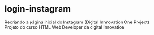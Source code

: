 # login-instagram
Recriando a página inicial do Instagram (Digital Innnovation One Project)
Projeto do curso HTML Web Developer da digital Innovation
